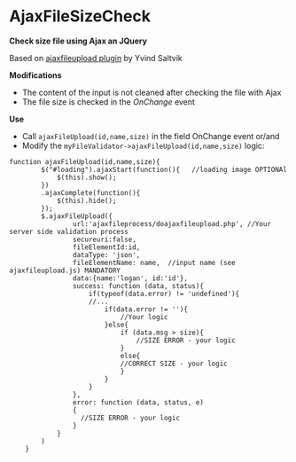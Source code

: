 # AjaxFileSizeCheck
**Check size file using Ajax an JQuery**

Based on [ajaxfileupload plugin](http://www.phpletter.com/Our-Projects/AjaxFileUpload/) by Yvind Saltvik

**Modifications**

- The content of the input is not cleaned after checking the file with Ajax
- The file size is checked in the *OnChange* event

**Use**
- Call `ajaxFileUpload(id,name,size)` in the field OnChange event or/and
- Modify the `myFileValidator->ajaxFileUpload(id,name,size)` logic:

```
function ajaxFileUpload(id,name,size){
		$("#loading").ajaxStart(function(){   //loading image OPTIONAl
			$(this).show();
		})
		.ajaxComplete(function(){ 
			$(this).hide();
		});
		$.ajaxFileUpload({
				url:'ajaxfileprocess/doajaxfileupload.php', //Your server side validation process
				secureuri:false,
				fileElementId:id,
				dataType: 'json',
				fileElementName: name,	//input name (see ajaxfileupload.js) MANDATORY
				data:{name:'logan', id:'id'},
				success: function (data, status){
					if(typeof(data.error) != 'undefined'){
					//...
						if(data.error != ''){
							//Your logic
						}else{
							if (data.msg > size){
								//SIZE ERROR - your logic
							}
							else{
							//CORRECT SIZE - your logic
							}
						}
					}
				},
				error: function (data, status, e)
				{
				  //SIZE ERROR - your logic
				}
			}
		)
	}
	
